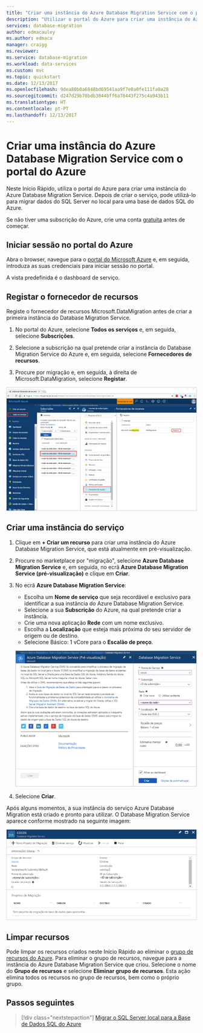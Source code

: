 ```yaml
---
title: "Criar uma instância do Azure Database Migration Service com o portal do Azure | Microsoft Docs"
description: "Utilizar o portal do Azure para criar uma instância do Azure Database Migration Service"
services: database-migration
author: edmacauley
ms.author: edmaca
manager: craigg
ms.reviewer: 
ms.service: database-migration
ms.workload: data-services
ms.custom: mvc
ms.topic: quickstart
ms.date: 12/13/2017
ms.openlocfilehash: 9dea80b0a6848bd69541aa9f7e0a0fe111fa0a28
ms.sourcegitcommit: d247d29b70bdb3044bff6a78443f275c4a943b11
ms.translationtype: HT
ms.contentlocale: pt-PT
ms.lasthandoff: 12/13/2017
---
```

# <a name="create-an-instance-of-the-azure-database-migration-service-by-using-the-azure-portal"></a>Criar uma instância do Azure Database Migration Service com o portal do Azure
Neste Início Rápido, utiliza o portal do Azure para criar uma instância do Azure Database Migration Service.  Depois de criar o serviço, pode utilizá-lo para migrar dados do SQL Server no local para uma base de dados SQL do Azure.

Se não tiver uma subscrição do Azure, crie uma conta [gratuita](https://azure.microsoft.com/free/) antes de começar.

## <a name="log-in-to-the-azure-portal"></a>Iniciar sessão no portal do Azure
Abra o browser, navegue para o [portal do Microsoft Azure](https://portal.azure.com/) e, em seguida, introduza as suas credenciais para iniciar sessão no portal.

A vista predefinida é o dashboard de serviço.

## <a name="register-the-resource-provider"></a>Registar o fornecedor de recursos
Registe o fornecedor de recursos Microsoft.DataMigration antes de criar a primeira instância do Database Migration Service.

1. No portal do Azure, selecione **Todos os serviços** e, em seguida, selecione **Subscrições**.

2. Selecione a subscrição na qual pretende criar a instância do Database Migration Service do Azure e, em seguida, selecione **Fornecedores de recursos**.

3. Procure por migração e, em seguida, à direita de Microsoft.DataMigration, selecione **Registar**.

![Registar o fornecedor de recursos](media/quickstart-create-data-migration-service-portal/dms-register-provider.png)

## <a name="create-an-instance-of-the-service"></a>Criar uma instância do serviço
1. Clique em **+ Criar um recurso** para criar uma instância do Azure Database Migration Service, que está atualmente em pré-visualização.

2. Procure no marketplace por "migração", selecione **Azure Database Migration Service** e, em seguida, no ecrã **Azure Database Migration Service (pré-visualização)** e clique em **Criar**.

3. No ecrã **Azure Database Migration Service**: 

    - Escolha um **Nome de serviço** que seja recordável e exclusivo para identificar a sua instância do Azure Database Migration Service.
    - Selecione a sua **Subscrição** do Azure, na qual pretende criar a instância.
    - Crie uma nova aplicação **Rede** com um nome exclusivo.
    - Escolha a **Localização** que esteja mais próxima do seu servidor de origem ou de destino.
    - Selecione Básico: 1 vCore para o **Escalão de preço**.

    ![Criar serviço de migração](media/quickstart-create-data-migration-service-portal/dms-create-service.png)
4. Selecione **Criar**.

Após alguns momentos, a sua instância do serviço Azure Database Migration está criado e pronto para utilizar. O Database Migration Service aparece conforme mostrado na seguinte imagem:

![O serviço de migração foi criado](media/quickstart-create-data-migration-service-portal/dms-service-created.png)

## <a name="clean-up-resources"></a>Limpar recursos
Pode limpar os recursos criados neste Início Rápido ao eliminar o [grupo de recursos do Azure](../azure-resource-manager/resource-group-overview.md).  Para eliminar o grupo de recursos, navegue para a instância do Azure Database Migration Service que criou. Selecione o nome do **Grupo de recursos** e selecione **Eliminar grupo de recursos**.  Esta ação elimina todos os recursos no grupo de recursos, bem como o próprio grupo.

## <a name="next-steps"></a>Passos seguintes
> [!div class="nextstepaction"]
> [Migrar o SQL Server local para a Base de Dados SQL do Azure](tutorial-sql-server-to-azure-sql.md)